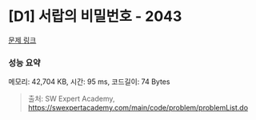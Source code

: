 # [D1] 서랍의 비밀번호 - 2043 

[문제 링크](https://swexpertacademy.com/main/code/problem/problemDetail.do?contestProbId=AV5QJ_8KAx8DFAUq) 

### 성능 요약

메모리: 42,704 KB, 시간: 95 ms, 코드길이: 74 Bytes



> 출처: SW Expert Academy, https://swexpertacademy.com/main/code/problem/problemList.do